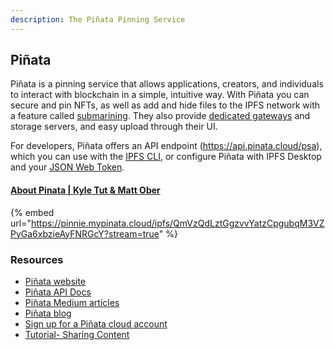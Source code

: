 ```yaml
---
description: The Piñata Pinning Service
---
```


## Piñata
Piñata is a pinning service that allows applications, creators, and individuals to interact with blockchain in a simple, intuitive way. With Piñata you can secure and pin NFTs, as well as add and hide files to the IPFS network with a feature called [submarining](https://www.pinata.cloud/blog/introducing-submarining-what-it-is-why-you-need-it). They also provide [dedicated gateways](https://www.pinata.cloud/blog/the-power-of-dedicated-gateways) and storage servers, and easy upload through their UI.

For developers, Piñata offers an API endpoint (https://api.pinata.cloud/psa), which you can use with the [IPFS CLI](https://docs.pinata.cloud/api-pinning/pinning-services-api#configuring-pinata-in-the-ipfs-cli), or configure Piñata with IPFS Desktop and your [JSON Web Token](https://docs.pinata.cloud/api-pinning/pinning-services-api). 


#### [About Pinata | Kyle Tut & Matt Ober](https://pinnie.mypinata.cloud/ipfs/QmVzQdLztGgzvvYatzCpgubqM3VZPyGa6xbzieAyFNRGcY?stream=true)

{% embed url="https://pinnie.mypinata.cloud/ipfs/QmVzQdLztGgzvvYatzCpgubqM3VZPyGa6xbzieAyFNRGcY?stream=true" %}



### Resources

* [Piñata website](https://www.pinata.cloud/)
* [Piñata API Docs](https://docs.pinata.cloud/api-pinning/pinning-services-api)
* [Piñata Medium articles](https://medium.com/pinata)
* [Piñata blog](https://www.pinata.cloud/blog)
* [Sign up for a Piñata cloud account](https://app.pinata.cloud/)
* [Tutorial- Sharing Content](https://medium.com/pinata/how-to-easily-share-content-on-patreon-with-pinata-aa8682f2ee0c)
